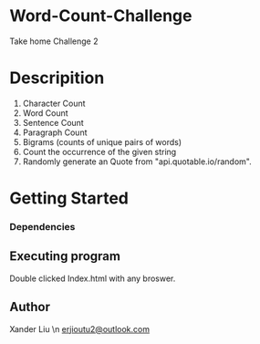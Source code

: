 # Word-Count-Challenge
  Take home Challenge 2
# Descripition
  1. Character Count
  2. Word Count
  3. Sentence Count
  4. Paragraph Count
  5. Bigrams (counts of unique pairs of words)
  6. Count the occurrence of the given string
  7. Randomly generate an Quote from "api.quotable.io/random".
# Getting Started
### Dependencies

## Executing program
  Double clicked Index.html with any broswer.
## Author
  Xander Liu \n
  erjioutu2@outlook.com
